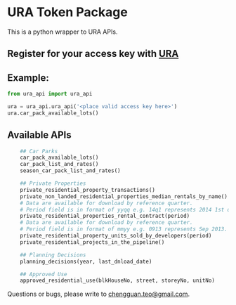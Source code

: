 # URA Token Package

This is a python wrapper to URA APIs. 

## Register for your access key with [URA](https://www.ura.gov.sg/maps/api/reg.html)

## Example:
```python
from ura_api import ura_api

ura = ura_api.ura_api('<place valid access key here>')
ura.car_pack_available_lots()
```

## Available APIs
```python
    ## Car Parks
    car_pack_available_lots()
    car_pack_list_and_rates()
    season_car_pack_list_and_rates()

    ## Private Properties
    private_residential_property_transactions()
    private_non_landed_residential_properties_median_rentals_by_name()
    # Data are available for download by reference quarter. 
    # Period field is in format of yyqq e.g. 14q1 represents 2014 1st quarter. 
    private_residential_properties_rental_contract(period)
    # Data are available for download by reference quarter. 
    # Period field is in format of mmyy e.g. 0913 represents Sep 2013.
    private_residential_property_units_sold_by_developers(period)
    private_residential_projects_in_the_pipeline()

    ## Planning Decisions
    planning_decisions(year, last_dnload_date)

    ## Approved Use
    approved_residential_use(blkHouseNo, street, storeyNo, unitNo)
```

Questions or bugs, please write to chengguan.teo@gmail.com.
